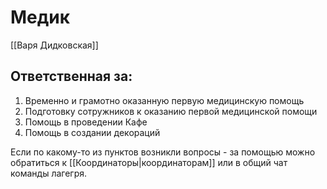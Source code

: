 # Медик
[[Варя Дидковская]]
## Ответственная за:
1.  Временно и грамотно оказанную первую медицинскую помощь
2.  Подготовку сотружников к оказанию первой медицинской помощи
3.  Помощь в проведении Кафе
4.  Помощь в создании декораций

Если по какому-то из пунктов возникли вопросы - за помощью можно обратиться к [[Координаторы|координаторам]] или в общий чат команды лагегря.

